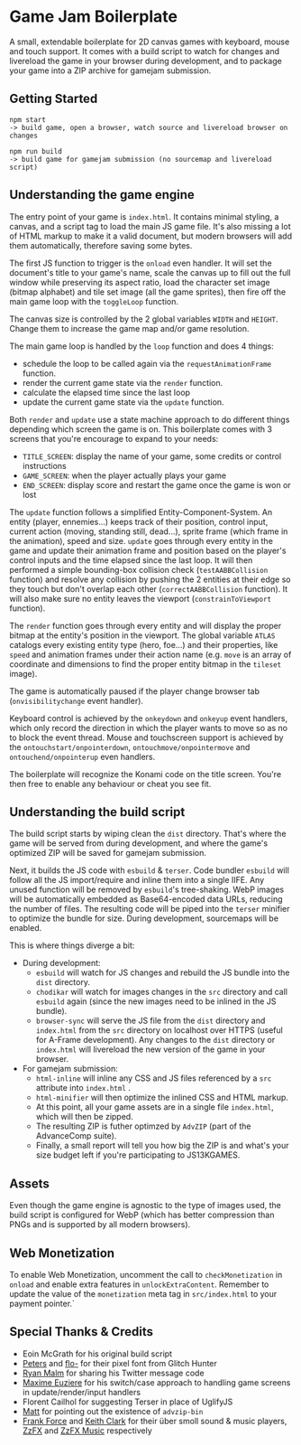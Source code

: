 Game Jam Boilerplate
====================

A small, extendable boilerplate for 2D canvas games with keyboard, mouse and touch support. It comes with a build script to watch for changes and livereload the game in your browser during development, and to package your game into a ZIP archive for gamejam submission.

Getting Started
---------------

```
npm start
-> build game, open a browser, watch source and livereload browser on changes

npm run build
-> build game for gamejam submission (no sourcemap and livereload script)
```

Understanding the game engine
-----------------------------
The entry point of your game is `index.html`. It contains minimal styling, a canvas, and a script tag to load the main JS game file. It's also missing a lot of HTML markup to make it a valid document, but modern browsers will add them automatically, therefore saving some bytes.

The first JS function to trigger is the `onload` even handler. It will set the document's title to your game's name, scale the canvas up to fill out the full window while preserving its aspect ratio, load the character set image (bitmap alphabet) and tile set image (all the game sprites), then fire off the main game loop with the `toggleLoop` function.

The canvas size is controlled by the 2 global variables `WIDTH` and `HEIGHT`. Change them to increase the game map and/or game resolution.

The main game loop is handled by the `loop` function and does 4 things:
- schedule the loop to be called again via the `requestAnimationFrame` function.
- render the current game state via the `render` function.
- calculate the elapsed time since the last loop
- update the current game state via the `update` function.

Both `render` and `update` use a state machine approach to do different things depending which screen the game is on. This boilerplate comes with 3 screens that you're encourage to expand to your needs:
- `TITLE_SCREEN`: display the name of your game, some credits or control instructions
- `GAME_SCREEN`: when the player actually plays your game
- `END_SCREEN`: display score and restart the game once the game is won or lost

The `update` function follows a simplified Entity-Component-System.
An entity (player, ennemies...) keeps track of their position, control input, current action (moving, standing still, dead...), sprite frame (which frame in the animation), speed and size. `update` goes through every entity in the game and update their animation frame and position based on the player's control inputs and the time elapsed since the last loop. It will then performed a simple bounding-box collision check (`testAABBCollision` function) and resolve any collision by pushing the 2 entities at their edge so they touch but don't overlap each other (`correctAABBCollision` function). It will also make sure no entity leaves the viewport (`constrainToViewport` function).

The `render` function goes through every entity and will display the proper bitmap at the entity's position in the viewport. The global variable `ATLAS` catalogs every existing entity type (hero, foe...) and their properties, like `speed` and animation frames under their action name (e.g. `move` is an array of coordinate and dimensions to find the proper entity bitmap in the `tileset` image).

The game is automatically paused if the player change browser tab (`onvisibilitychange` event handler).

Keyboard control is achieved by the `onkeydown` and `onkeyup` event handlers, which only record the direction in which the player wants to move so as no to block the event thread.
Mouse and touchscreen support is achieved by the `ontouchstart/onpointerdown`, `ontouchmove/onpointermove` and `ontouchend/onpointerup` even handlers.

The boilerplate will recognize the Konami code on the title screen. You're then free to enable any behaviour or cheat you see fit.

Understanding the build script
------------------------------
The build script starts by wiping clean the `dist` directory. That's where the game will be served from during development, and where the game's optimized ZIP will be saved for gamejam submission.

Next, it builds the JS code with `esbuild` & `terser`. Code bundler `esbuild` will follow all the JS import/require and inline them into a single IIFE. Any unused function will be removed by `esbuild`'s tree-shaking. WebP images will be automatically embedded as Base64-encoded data URLs, reducing the number of files. The resulting code will be piped into the `terser` minifier to optimize the bundle for size. During development, sourcemaps will be enabled.

This is where things diverge a bit:
- During development:
  -  `esbuild` will watch for JS changes and rebuild the JS bundle into the `dist` directory.
  - `chodikar` will watch for images changes in the `src` directory and call `esbuild` again (since the new images need to be inlined in the JS bundle).
  - `browser-sync` will serve the JS file from the `dist` directory and `index.html` from the `src` directory on localhost over HTTPS (useful for A-Frame development). Any changes to the `dist` directory or `index.html` will livereload the new version of the game in your browser.
- For gamejam submission:
  - `html-inline` will inline any CSS and JS files referenced by a `src` attribute into `index.html` .
  - `html-minifier` will then optimize the inlined CSS and HTML markup.
  - At this point, all your game assets are in a single file `index.html`, which will then be zipped.
  - The resulting ZIP is futher optimzed by `AdvZIP` (part of the AdvanceComp suite).
  - Finally, a small report will tell you how big the ZIP is and what's your size budget left if you're participating to JS13KGAMES.

Assets
------
Even though the game engine is agnostic to the type of images used, the build script is configured for WebP (which has better compression than PNGs and is supported by all modern browsers).

Web Monetization
----------------
To enable Web Monetization, uncomment the call to `checkMonetization` in `onload` and enable extra features in `unlockExtraContent`. Remember to update the value of the `monetization` meta tag in `src/index.html` to your payment pointer.`

Special Thanks & Credits
------------------------
- Eoin McGrath for his original build script
- [Peters](https://twitter.com/p1100i) and [flo-](https://twitter.com/fl0ptimus_prime) for their pixel font from Glitch Hunter
- [Ryan Malm](https://twitter.com/ryanmalm) for sharing his Twitter message code
- [Maxime Euziere](https://twitter.com/MaximeEuziere) for his switch/case approach to handling game screens in update/render/input handlers
- Florent Cailhol for suggesting Terser in place of UglifyJS
- [Matt](https://twitter.com/Smflyf) for pointing out the existence of `advzip-bin`
- [Frank Force](https://twitter.com/KilledByAPixel) and [Keith Clark](https://keithclark.co.uk/) for their über smoll sound & music players, [ZzFX](https://github.com/KilledByAPixel/ZzFX) and [ZzFX Music](https://github.com/keithclark/ZzFXM) respectively
